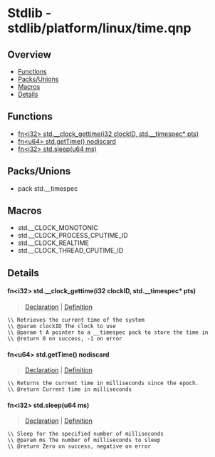 
# Stdlib - stdlib/platform/linux/time.qnp

## Overview
 - [Functions](#functions)
 - [Packs/Unions](#packs-unions)
 - [Macros](#macros)
 - [Details](#details)


## Functions
 - [fn\<i32\> std.__clock_gettime(i32 clockID, std.__timespec* pts)](#ref_c65bc21092403eded3208bfa92e082ad)
 - [fn\<u64\> std.getTime() nodiscard](#ref_3625b747e3afa4a403f29c51f9886bc5)
 - [fn\<i32\> std.sleep(u64 ms)](#ref_811d72065394f0ca8d3b5353ef372bde)

## Packs/Unions
 - pack std.__timespec

## Macros
 - std.__CLOCK_MONOTONIC
 - std.__CLOCK_PROCESS_CPUTIME_ID
 - std.__CLOCK_REALTIME
 - std.__CLOCK_THREAD_CPUTIME_ID

## Details
#### <a id="ref_c65bc21092403eded3208bfa92e082ad"/>fn\<i32\> std.__clock_gettime(i32 clockID, std.__timespec* pts)
> [Declaration](/stdlib/platform/linux/time.qnp?plain=1#L21) | [Definition](/stdlib/platform/linux/time.qnp?plain=1#L27)
```qinp
\\ Retrieves the current time of the system
\\ @param clockID The clock to use
\\ @param t A pointer to a __timespec pack to store the time in
\\ @return 0 on success, -1 on error
```
#### <a id="ref_3625b747e3afa4a403f29c51f9886bc5"/>fn\<u64\> std.getTime() nodiscard
> [Declaration](/stdlib/time.qnp?plain=1#L7) | [Definition](/stdlib/platform/linux/time.qnp?plain=1#L30)
```qinp
\\ Returns the current time in milliseconds since the epoch.
\\ @return Current time in milliseconds
```
#### <a id="ref_811d72065394f0ca8d3b5353ef372bde"/>fn\<i32\> std.sleep(u64 ms)
> [Declaration](/stdlib/time.qnp?plain=1#L12) | [Definition](/stdlib/platform/linux/time.qnp?plain=1#L36)
```qinp
\\ Sleep for the specified number of milliseconds
\\ @param ms The number of milliseconds to sleep
\\ @return Zero on success, negative on error
```

